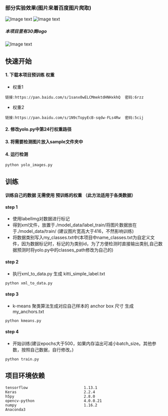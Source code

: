 ### 部分实验效果(图片来着百度图片爬取)
![Image text](model_data/1.png)
![Image text](model_data/2.png)
##### 本项目里有30类logo
![Image text](model_data/3.png)
## 快速开始
#### 1. 下载本项目预训练 权重
- 权重1
```
链接:https://pan.baidu.com/s/1sanx0wELCMmektdHNHxkhQ  密码:6rzz
```
- 权重2
```
链接:https://pan.baidu.com/s/1N9cTopyEcB-sqdw-FLs4Rw  密码:5cij
```
#### 2. 修改yolo.py中第24行权重路径
#### 3. 将需要检测图片放入sample文件夹中
#### 4. 运行检测
```
python yolo_images.py
```
## 训练
#### 训练自己的数据 无需使用 预训练的权重 （此方法适用于各类数据）
#### step 1
- 使用labelImg对数据进行标记
- 得到xml文件，放置于./model_data/label_train/将图片数据放在于./model_data/train/
(建议图片宽高大于416，不然影响训练)
- 将数据类别写入my_classes.txt中(本项目中name_classes.txt为自定义文件，因为数据标记时，标记的为类别id，为了方便检测时直接输出类别,自己数据预测时将yolo.py中的classes_path修改为自己的)
#### step 2
- 执行xml_to_data.py 生成 kitti_simple_label.txt
```
python xml_to_data.py
```
#### step 3
-  k-means 聚类算法生成对应自己样本的 anchor box 尺寸 生成 my_anchors.txt
```
python kmeans.py
```
#### step 4
- 开始训练(建议epochs大于500，如果内存溢出可减小batch_size。其他参数，按照自己数据，自行修改。)
```
python train.py
```


## 项目环境依赖
```
tensorflow                         1.13.1    
Keras                              2.2.4  
h5py                               2.8.0 
opencv-python                      4.0.0.21  
numpy                              1.16.2  
Anaconda3
```
